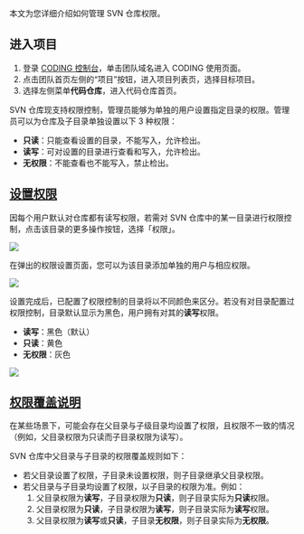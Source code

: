 本文为您详细介绍如何管理 SVN 仓库权限。

## 进入项目

1. 登录 [CODING 控制台](https://console.cloud.tencent.com/coding)，单击团队域名进入 CODING 使用页面。
2. 点击团队首页左侧的“项目”按钮，进入项目列表页，选择目标项目。
3. 选择左侧菜单**代码仓库**，进入代码仓库首页。

SVN 仓库现支持权限控制，管理员能够为单独的用户设置指定目录的权限。管理员可以为仓库及子目录单独设置以下 3 种权限：

-   **只读**：只能查看设置的目录，不能写入，允许检出。
-   **读写**：可对设置的目录进行查看和写入，允许检出。
-   **无权限**：不能查看也不能写入，禁止检出。

## [设置权限](#set-permission)

因每个用户默认对仓库都有读写权限，若需对 SVN 仓库中的某一目录进行权限控制，点击该目录的更多操作按钮，选择「权限」。

![](https://help-assets.codehub.cn/enterprise/20220914115536.png)

在弹出的权限设置页面，您可以为该目录添加单独的用户与相应权限。

![](https://help-assets.codehub.cn/enterprise/20220914115637.png)

设置完成后，已配置了权限控制的目录将以不同颜色来区分。若没有对目录配置过权限控制，目录默认显示为黑色，用户拥有对其的**读写**权限。

-   **读写**：黑色（默认）
-   **只读**：黄色
-   **无权限**：灰色

![](https://help-assets.codehub.cn/enterprise/20220914135705.png)

## [权限覆盖说明](#overwrite)

在某些场景下，可能会存在父目录与子级目录均设置了权限，且权限不一致的情况（例如，父目录权限为只读而子目录权限为读写）。

SVN 仓库中父目录与子目录的权限覆盖规则如下：

-   若父目录设置了权限，子目录未设置权限，则子目录继承父目录权限。
-   若父目录与子目录均设置了权限，以子目录的权限为准。例如：
    1.  父目录权限为**读写**，子目录权限为**只读**，则子目录实际为**只读**权限。
    2.  父目录权限为**只读**，子目录权限为**读写**，则子目录实际为**读写**权限。 
    3.  父目录权限为**读写**或**只读**，子目录**无权限**，则子目录实际为**无权限**。
